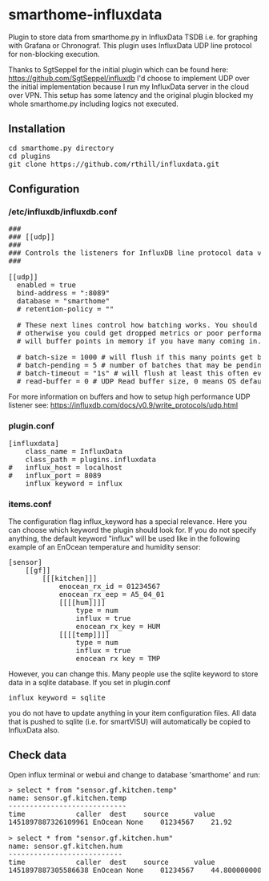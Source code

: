 # smarthome-influxdata
Plugin to store data from smarthome.py in InfluxData TSDB i.e. for graphing with Grafana or Chronograf.
This plugin uses InfluxData UDP line protocol for non-blocking execution.

Thanks to SgtSeppel for the initial plugin which can be found here: https://github.com/SgtSeppel/influxdb
I'd choose to implement UDP over the initial implementation because I run my InfluxData server in the cloud over VPN. This setup has some latency and the original plugin blocked my whole smarthome.py including logics not executed.

## Installation
<pre>
cd smarthome.py directory
cd plugins
git clone https://github.com/rthill/influxdata.git
</pre>

## Configuration
### /etc/influxdb/influxdb.conf 
<pre>
###
### [[udp]]
###
### Controls the listeners for InfluxDB line protocol data via UDP.
###

[[udp]]
  enabled = true
  bind-address = ":8089"
  database = "smarthome"
  # retention-policy = ""

  # These next lines control how batching works. You should have this enabled
  # otherwise you could get dropped metrics or poor performance. Batching
  # will buffer points in memory if you have many coming in.

  # batch-size = 1000 # will flush if this many points get buffered
  # batch-pending = 5 # number of batches that may be pending in memory
  # batch-timeout = "1s" # will flush at least this often even if we haven't hit buffer limit
  # read-buffer = 0 # UDP Read buffer size, 0 means OS default. UDP listener will fail if set above OS max.
</pre>

For more information on buffers and how to setup high performance UDP listener see: https://influxdb.com/docs/v0.9/write_protocols/udp.html

### plugin.conf
<pre>
[influxdata]
    class_name = InfluxData
    class_path = plugins.influxdata
#   influx_host = localhost
#   influx_port = 8089
    influx_keyword = influx
</pre>

### items.conf
The configuration flag influx_keyword has a special relevance. Here you can choose which keyword the plugin should look for.
If you do not specify anything, the default keyword "influx" will be used like in the following example of an EnOcean temperature and humidity sensor:

<pre>
[sensor]
    [[gf]]
        [[[kitchen]]]
            enocean_rx_id = 01234567
            enocean_rx_eep = A5_04_01
            [[[[hum]]]]
                type = num
                influx = true
                enocean_rx_key = HUM
            [[[[temp]]]]
                type = num
                influx = true
                enocean_rx_key = TMP
</pre>

However, you can change this. Many people use the sqlite keyword to store data in a sqlite database.
If you set in plugin.conf
<pre>
influx_keyword = sqlite
</pre>
you do not have to update anything in your item configuration files. All data that is pushed to sqlite (i.e. for smartVISU) will automatically be copied to InfluxData also.

## Check data

Open influx terminal or webui and change to database 'smarthome' and run:

<pre>
> select * from "sensor.gf.kitchen.temp"
name: sensor.gf.kitchen.temp
----------------------------
time			caller	dest	source		value
1451897887326109961	EnOcean	None	01234567	21.92

> select * from "sensor.gf.kitchen.hum"
name: sensor.gf.kitchen.hum
---------------------------
time			caller	dest	source		value
1451897887305586638	EnOcean	None	01234567	44.800000000000004
</pre>
